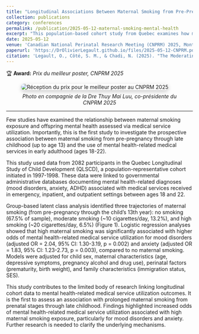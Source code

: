 ```yaml
---
title: "Longitudinal Associations Between Maternal Smoking from Pre-Pregnancy to Late-Childhood and Mental Health-Related Medical Service Utilization in Young Adulthood: A Population-Representative Cohort Study"
collection: publications
category: conferences
permalink: /publication/2025-05-12-maternal-smoking-mental-health
excerpt: "This population-based cohort study from Quebec examines how maternal smoking trajectories from pre-pregnancy to late childhood relate to mental health related medical service use in young adulthood. Awarded Best Poster at CNPRM 2025."
date: 2025-05-12
venue: 'Canadian National Perinatal Research Meeting (CNPRM) 2025, Montréal'
paperurl: 'https://DrOlivierLegault.github.io/files/2025-05-12-CNPRM.pdf'
citation: 'Legault, O., Côté, S. M., & Chadi, N. (2025). "The Moderating Role of Socioeconomic Status in Early Maternal Smoking Exposure and Mental Health Service Utilization of Young Adults: A Population-Representative Longitudinal Study in Quebec." <i>Canadian National Perinatal Research Meeting</i>, Montréal, May 2025.'
---
```

🏆 **Award:** *Prix du meilleur poster, CNPRM 2025*
<figure>
  <img src="{{ '/images/cnprm-prix.jpg' | relative_url }}" alt="Réception du prix pour le meilleur poster au CNPRM 2025" style="max-width:100%; height:auto; border-radius:12px; box-shadow:0 4px 12px rgba(0,0,0,0.2);">
  <figcaption style="text-align:center; font-style:italic; margin-top:8px;">Photo en compagnie de la Dre Thuy Mai Luu, co-présidente du CNPRM 2025</figcaption>
</figure>

---

Few studies have examined the relationship between maternal smoking exposure and offspring mental health assessed via medical service utilization. Importantly, this is the first study to investigate the prospective association between maternal smoking from pre-pregnancy through late childhood (up to age 13) and the use of mental health-related medical services in early adulthood (ages 18-22).

This study used data from 2082 participants in the Quebec Longitudinal Study of Child Development (QLSCD), a population-representative cohort initiated in 1997-1998. These data were linked to governmental administrative databases documenting mental health-related diagnoses (mood disorders, anxiety, ADHD) associated with medical services received in emergency, inpatient, and outpatient settings between ages 18 and 22.

Group-based latent class analysis identified three trajectories of maternal smoking (from pre-pregnancy through the child’s 13th year): no smoking (67.5% of sample), moderate smoking (~10 cigarettes/day, 13.2%), and high smoking (~20 cigarettes/day, 6.5%) (Figure 1). Logistic regression analyses showed that high maternal smoking was significantly associated with higher odds of mental health-related medical service utilization for mood disorders (adjusted OR = 2.04, 95% CI: 1.30-3.19, p = 0.002) and anxiety (adjusted OR = 1.83, 95% CI: 1.23-2.73, p = 0.003), compared to no maternal smoking. Models were adjusted for child sex, maternal characteristics (age, depressive symptoms, pregnancy alcohol and drug use), perinatal factors (prematurity, birth weight), and family characteristics (immigration status, SES).

This study contributes to the limited body of research linking longitudinal cohort data to mental health-related medical service utilization outcomes. It is the first to assess an association with prolonged maternal smoking from prenatal stages through late childhood. Findings highlighted increased odds of mental health-related medical service utilization associated with high maternal smoking exposure, particularly for mood disorders and anxiety. Further research is needed to clarify the underlying mechanisms.

